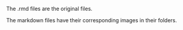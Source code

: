 The .rmd files are the original files. 

The markdown files have their corresponding images in their folders. 